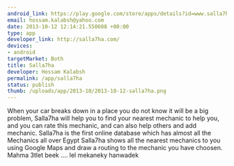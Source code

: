 ```yaml
--- 
android_link: https://play.google.com/store/apps/details?id=www.salla7ha.com
email: hossam.kalabsh@yahoo.com
date: 2013-10-12 12:14:21.550608 +00:00
type: app
developer_link: http://salla7ha.com/
devices: 
- android
targetMarket: Both
title: Salla7ha
developer: Hossam Kalabsh
permalink: /app/salla7ha
status: publish
thumb: /uploads/app/2013-10/2013-10-12-salla7ha.png
---
```


When your car breaks down in a place you do not know it will be a big problem, Salla7ha will help you to find your nearest mechanic to help you, and you can rate this mechanic, and can also help others and add mechanic.
Salla7ha is the first online database which has almost all the Mechanics all over Egypt 
Salla7ha shows all the nearest mechanics to you using Google Maps and draw a routing to the mechanic you have choosen.
Mahma 3tlet beek .... lel mekaneky hanwadek

